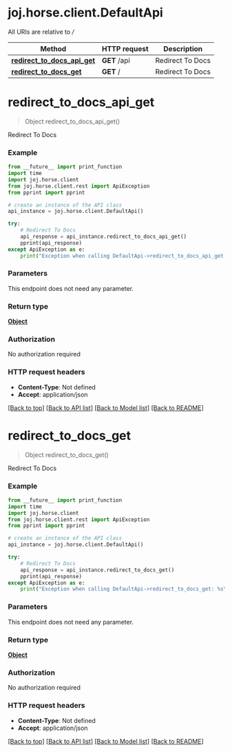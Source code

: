 # joj.horse.client.DefaultApi

All URIs are relative to */*

Method | HTTP request | Description
------------- | ------------- | -------------
[**redirect_to_docs_api_get**](DefaultApi.md#redirect_to_docs_api_get) | **GET** /api | Redirect To Docs
[**redirect_to_docs_get**](DefaultApi.md#redirect_to_docs_get) | **GET** / | Redirect To Docs

# **redirect_to_docs_api_get**
> Object redirect_to_docs_api_get()

Redirect To Docs

### Example
```python
from __future__ import print_function
import time
import joj.horse.client
from joj.horse.client.rest import ApiException
from pprint import pprint

# create an instance of the API class
api_instance = joj.horse.client.DefaultApi()

try:
    # Redirect To Docs
    api_response = api_instance.redirect_to_docs_api_get()
    pprint(api_response)
except ApiException as e:
    print("Exception when calling DefaultApi->redirect_to_docs_api_get: %s\n" % e)
```

### Parameters
This endpoint does not need any parameter.

### Return type

[**Object**](Object.md)

### Authorization

No authorization required

### HTTP request headers

 - **Content-Type**: Not defined
 - **Accept**: application/json

[[Back to top]](#) [[Back to API list]](../README.md#documentation-for-api-endpoints) [[Back to Model list]](../README.md#documentation-for-models) [[Back to README]](../README.md)

# **redirect_to_docs_get**
> Object redirect_to_docs_get()

Redirect To Docs

### Example
```python
from __future__ import print_function
import time
import joj.horse.client
from joj.horse.client.rest import ApiException
from pprint import pprint

# create an instance of the API class
api_instance = joj.horse.client.DefaultApi()

try:
    # Redirect To Docs
    api_response = api_instance.redirect_to_docs_get()
    pprint(api_response)
except ApiException as e:
    print("Exception when calling DefaultApi->redirect_to_docs_get: %s\n" % e)
```

### Parameters
This endpoint does not need any parameter.

### Return type

[**Object**](Object.md)

### Authorization

No authorization required

### HTTP request headers

 - **Content-Type**: Not defined
 - **Accept**: application/json

[[Back to top]](#) [[Back to API list]](../README.md#documentation-for-api-endpoints) [[Back to Model list]](../README.md#documentation-for-models) [[Back to README]](../README.md)

